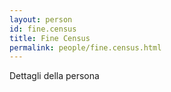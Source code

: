 ```yaml
---
layout: person
id: fine.census
title: Fine Census
permalink: people/fine.census.html
---
```


Dettagli della persona